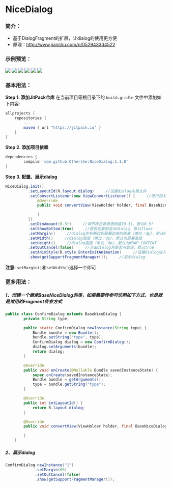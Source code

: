 # NiceDialog

### 简介：
* 基于DialogFragment的扩展，让dialog的使用更方便
* 原理：<http://www.jianshu.com/p/0529433d4522>
### 示例预览：
![](https://github.com/Othershe/NiceDialog/blob/master/image/share.gif) ![](https://github.com/Othershe/NiceDialog/blob/master/image/set.gif)
![](https://github.com/Othershe/NiceDialog/blob/master/image/commit.gif) ![](https://github.com/Othershe/NiceDialog/blob/master/image/red_packet.gif)
![](https://github.com/Othershe/NiceDialog/blob/master/image/loading.gif) ![](https://github.com/Othershe/NiceDialog/blob/master/image/confirm.gif)

### 基本用法：
**Step 1. 添加JitPack仓库**
在当前项目等根目录下的 `build.gradle` 文件中添加如下内容:
``` gradle
allprojects {
    repositories {
        ...
        maven { url "https://jitpack.io" }
    }
}
```
**Step 2. 添加项目依赖**
``` gradle
dependencies {
        compile 'com.github.Othershe:NiceDialog:1.1.0'
}
```
**Step 3. 配置、展示dialog**
```java
NiceDialog.init()
          .setLayoutId(R.layout.dialog)     //设置dialog布局文件
          .setConvertListener(new ViewConvertListener() {     //进行相关View操作的回调
              @Override
              public void convertView(ViewHolder holder, final BaseNiceDialog dialog) {

              }
          })
          .setDimAmount(0.3f)     //调节灰色背景透明度[0-1]，默认0.5f
          .setShowBottom(true)     //是否在底部显示dialog，默认flase
          .setMargin()     //dialog左右两边到屏幕边缘的距离（单位：dp），默认0dp
          .setWidth()     //dialog宽度（单位：dp），默认为屏幕宽度
          .setHeight()     //dialog高度（单位：dp），默认为WRAP_CONTENT
          .setOutCancel(false)     //点击dialog外是否可取消，默认true
          .setAnimStyle(R.style.EnterExitAnimation)     //设置dialog进入、退出的动画style
          .show(getSupportFragmentManager());     //显示dialog
```
**注意:** `setMargin()`和`setWidth()`选择一个即可

### 更多用法：
##### 1、创建一个继承BaseNiceDialog的类，如果需要传参可仿照如下方式，也是就是常用的Fragment传参方式
```java
public class ConfirmDialog extends BaseNiceDialog {
        private String type;

        public static ConfirmDialog newInstance(String type) {
            Bundle bundle = new Bundle();
            bundle.putString("type", type);
            ConfirmDialog dialog = new ConfirmDialog();
            dialog.setArguments(bundle);
            return dialog;
        }

        @Override
        public void onCreate(@Nullable Bundle savedInstanceState) {
            super.onCreate(savedInstanceState);
            Bundle bundle = getArguments();
            type = bundle.getString("type");
        }

        @Override
        public int intLayoutId() {
            return R.layout.dialog;
        }

        @Override
        public void convertView(ViewHolder holder, final BaseNiceDialog dialog) {

        }
    }
```
##### 2、展示dialog
```java
ConfirmDialog.newInstance("1")
             .setMargin(60)
             .setOutCancel(false)
             .show(getSupportFragmentManager());
```